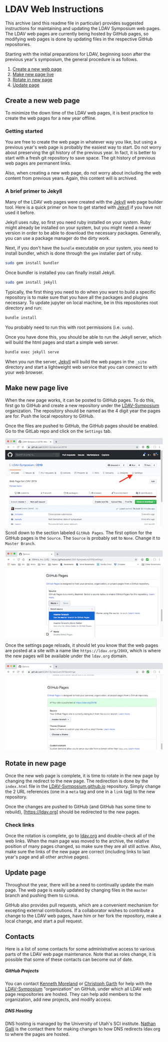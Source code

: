 # LDAV Web Instructions

This archive (and this readme file in particular) provides suggested
instructions for maintaining and updating the LDAV Symposium web pages. The
LDAV web pages are currently being hosted by GitHub pages, so modifying web
pages is done by updating files in the respective GitHub repositories.

Starting with the initial preparations for LDAV, beginning soon after the
previous year's symposium, the general procedure is as follows.

  1. [Create a new web page](#create-a-new-web-page)
  2. [Make new page live](#make-new-page-live)
  3. [Rotate in new page](#rotate-in-new-page)
  4. [Update page](#update-page)


## Create a new web page

To minimize the down time of the LDAV web pages, it is best practice to
create the web pages for a new year offline.

### Getting started

You are free to create the web page in whatever way you like, but using a
previous year's web page is probably the easiest way to start. Do not worry
about preserving the git history of the previous year. In fact, it is
better to start with a fresh git repository to save space. The git history
of previous web pages are permanent links.

Also, when creating a new web page, do not worry about including the web
content from previous years. Again, this content will is archived.

### A brief primer to Jekyll

Many of the LDAV web pages were created with the [Jekyll] web page builder
tool. Here is a quick primer on how to get started with [Jekyll] if you
have not used it before.

Jekyll uses ruby, so first you need ruby installed on your system. Ruby
might already be installed on your system, but you might need a newer
version in order to be able to download the necessary packages. Generally,
you can use a package manager do the dirty work.

Next, if you don't have the `bundle` executable on your system, you need to
install bundler, which is done through the `gem` installer part of ruby.

``` sh
sudo gem install bundler
```

Once bundler is installed you can finally install Jekyll.

``` sh
sudo gem install jekyll
```

Typically, the first thing you need to do when you want to build a specific
repository is to make sure that you have all the packages and plugins
necessary. To update jupyter on local machine, be in this repositories root
directory and run:

``` sh
bundle install
```

You probably need to run this with root permissions (i.e. `sudo`).

Once you have done this, you should be able to run the Jekyll server, which
will build the html pages and start a simple web server.

``` sh
bundle exec jekyll serve
```

When you run the server, [Jekyll] will build the web pages in the `_site`
directory and start a lightweight web service that you can connect to with
your web browser.


## Make new page live

When the new page works, it can be posted to GitHub pages. To do this,
first go to GitHub and create a new repository under the [LDAV-Symposium]
organization. The repository should be named as the 4 digit year the pages
are for. Push the local repository to GitHub.

Once the files are pushed to GitHub, the GitHub pages should be enabled. Go
to the GitLab repo and click on the `Settings` tab.

![GitHub Settings tab](images/main-page-settings-tab.png)

Scroll down to the section labeled `GitHub Pages`. The first option for the
GitHub pages is the `Source`. The `Source` is probably set to `None`.
Change it to `Master Branch`.

![Enable GitHub pages](images/enable-github-pages.png)

Once the settings page reloads, it should let you know that the web pages
are posted at a site with a name like `https://ldav.org/20XX`, which is
where the new pages will be available under the `ldav.org` domain.

![GitHub pages link](images/github-pages-link.png)


## Rotate in new page

Once the new web page is complete, it is time to rotate in the new page by
changing the redirect to the new page. The redirection is done by the
`index.html` file in the [LDAV-Symposium.github.io] repository. Simply
change the 2 URL references (one in a `meta` tag and one in a `link` tag)
to the new repository.

Once the changes are pushed to GitHub (and GitHub has some time to
rebuild), [https://ldav.org] should be redirected to the new pages.

### Check links

Once the rotation is complete, go to [ldav.org] and double-check all of the
web links. When the main page was moved to the archive, the relative
position of many pages changed, so make sure they are all still active.
Also, make sure the links of the new page are correct (including links to
last year's page and all other archive pages).


## Update page

Throughout the year, there will be a need to continually update the main
page. The web page is easily updated by changing files in the `master`
branch and pushing them to `GitHub`.

GitHub also provides pull requests, which are a convenient mechanism for
excepting external contributions. If a collaborator wishes to contribute a
change to the LDAV web pages, have him or her fork the repository, make a
local change, and start a pull request.


## Contacts

Here is a list of some contacts for some administrative access to various
parts of the LDAV web page maintenance. Note that as roles change, it is
possible that some of these contacts can become out of date.

##### GitHub Projects

You can contact [Kenneth Moreland] or [Christoph Garth] for help with the
[LDAV-Symposium] "organization" on GitHub, under which all LDAV web page
respositories are hosted. They can help add members to the organization,
add new projects, and modify access.

##### DNS Hosting

DNS hosting is managed by the University of Utah's SCI institute. [Nathan
Galli] is the contact there for making changes to how DNS redirects
ldav.org to where the pages are hosted.


[Christoph Garth]: mailto:garth@cs.uni-kl.de
[Kenneth Moreland]: mailto:kmorel@sandia.gov
[Nathan Galli]: mailto:nathang@sci.utah.edu


[Jekyll]: https://jekyllrb.com/
[ldav.org]: http://ldav.org/
[LDAV-Symposium]: https://github.com/LDAV-Symposium
[LDAV-Symposium.github.io]: https://github.com/LDAV-Symposium/LDAV-Symposium.github.io
